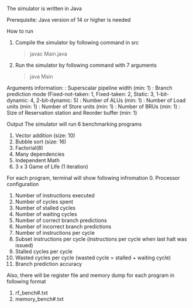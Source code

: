 The simulator is written in Java

Prerequisite:
Java version of 14 or higher is needed

How to run
1. Compile the simulator by following command in src
	> javac Main.java

2. Run the simulator by following command with 7 arguments
	> java Main <pipeline-width> <branch-mode> <num-of-alu> <num-of-load> <num-of-store> <num-of-bru> <rs-size>
	
Arguments information:
	<pipeline-width>: Superscalar pipeline width (min: 1)
	<branch-mode>: Branch prediction mode (Fixed-not-taken: 1, Fixed-taken: 2, Static: 3, 1-bit-dynamic: 4, 2-bit-dynamic: 5)
	<num-of-alu>: Number of ALUs (min: 1)
	<num-of-load>: Number of Load units (min: 1)
	<num-of-store>: Number of Store units (min: 1)
	<num-of-bru>: Number of BRUs (min: 1)
	<rs-size>: Size of Reservation station and Reorder buffer (min: 1)

Output
The simulator will run 6 benchmarking programs
1. Vector addition (size: 10)
2. Bubble sort (size: 16)
3. Factorial(8)
4. Many dependencies
5. Independent Math
6. 3 x 3 Game of Life (1 iteration)

For each program, terminal will show following infromation
0.  Processor configuration
1.  Number of instructions executed
2.  Number of cycles spent
3.  Number of stalled cycles
4.  Number of waiting cycles
5.  Number of correct branch predictions
6.  Number of incorrect branch predictions
7.  Number of instructions per cycle
8.  Subset instructions per cycle (instructions per cycle when last halt was issued)
9.  Stalled cycles per cycle
10. Wasted cycles per cycle (wasted cycle = stalled + waiting cycle)
11. Branch prediction accuracy

Also, there will be register file and memory dump for each program in following format
1. rf_bench#.txt
2. memory_bench#.txt

